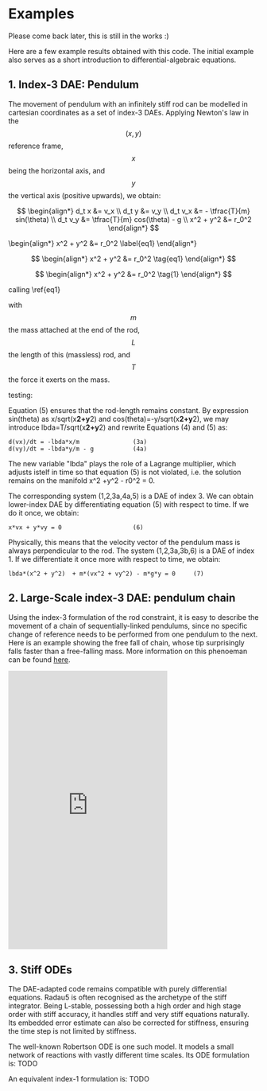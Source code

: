 # Examples

Please come back later, this is still in the works :)

Here are a few example results obtained with this code. The initial example also serves as a short introduction to differential-algebraic equations.

## 1. Index-3 DAE: Pendulum

The movement of pendulum with an infinitely stiff rod can be modelled in cartesian coordinates as a set of index-3 DAEs.
Applying Newton's law in the $$(x,y)$$ reference frame, $$x$$ being the horizontal axis, and $$y$$ the vertical axis (positive upwards), we obtain:

$$
\begin{align*}
 d_t x &= v_x \\
 d_t y &= v_y \\
 d_t v_x &= - \tfrac{T}{m} sin(\theta) \\
 d_t v_y &=  \tfrac{T}{m} cos(\theta) - g \\
 x^2 + y^2 &= r_0^2
\end{align*}
$$


\begin{align*}
 x^2 + y^2 &= r_0^2 \label{eq1}
\end{align*}


$$
\begin{align*}
 x^2 + y^2 &= r_0^2 \tag{eq1}
\end{align*}
$$

$$
\begin{align*}
 x^2 + y^2 &= r_0^2 \tag{1}
\end{align*}
$$


calling \ref{eq1}

 
 
with $$m$$ the mass attached at the end of the rod, $$L$$ the length of this (massless) rod, and $$T$$ the force it exerts on the mass.

testing:


  Equation (5) ensures that the rod-length remains constant.
  By expression sin(theta) as x/sqrt(x**2+y**2) and cos(theta)=-y/sqrt(x**2+y**2),
  we may introduce lbda=T/sqrt(x**2+y**2) and rewrite Equations (4) and (5) as:

    d(vx)/dt = -lbda*x/m               (3a)
    d(vy)/dt = -lbda*y/m - g           (4a)

  The new variable "lbda" plays the role of a Lagrange multiplier, which adjusts
  istelf in time so that equation (5) is not violated, i.e. the solution remains
  on the manifold x^2 +y^2 - r0^2 = 0.

  The corresponding system (1,2,3a,4a,5) is a DAE of index 3.
  We can obtain lower-index DAE by differentiating equation (5) with respect
  to time. If we do it once, we obtain:

    x*vx + y*vy = 0                    (6)

  Physically, this means that the velocity vector of the pendulum mass is
  always perpendicular to the rod. The system (1,2,3a,3b,6) is a DAE of index 1.
  If we differentiate it once more with respect to time, we obtain:

    lbda*(x^2 + y^2)  + m*(vx^2 + vy^2) - m*g*y = 0     (7)

## 2. Large-Scale index-3 DAE: pendulum chain

Using the index-3 formulation of the rod constraint, it is easy to describe the movement of a chain of sequentially-linked pendulums, since no specific change of reference needs to be performed from one pendulum to the next.
Here is an example showing the free fall of chain, whose tip surprisingly falls faster than a free-falling mass. More information on this phenoeman can be found [here](https://www.researchgate.net/publication/29639055_The_motion_of_a_freely_falling_chain_tip).
<iframe width="320" height="560" src="https://www.youtube.com/embed/VESQ7IXPlQw" title="Free falling chain simulation" frameborder="0" allow="accelerometer; autoplay; clipboard-write; encrypted-media; gyroscope; picture-in-picture; web-share" allowfullscreen></iframe>

## 3. Stiff ODEs

The DAE-adapted code remains compatible with purely differential equations. Radau5 is often recognised as the archetype of the stiff integrator.
Being L-stable, possessing both a high order and high stage order with stiff accuracy, it handles stiff and very stiff equations naturally. Its embedded error estimate can also be corrected for stiffness, ensuring the time step is not limited by stiffness.

The well-known Robertson ODE is one such model. It models a small network of reactions with vastly different time scales. Its ODE formulation is:
TODO

An equivalent index-1 formulation is:
TODO